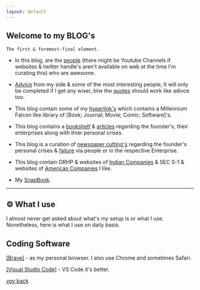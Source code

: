 ```yaml
---
layout: default
---
```


## Welcome to my BLOG's

```
The first & foremost-final element.
```
* In this blog, are the [people](https://srterm.github.io/srt/people.html) (there might be Youtube Channels if websites & twitter handle's aren't available on web at the time I'm curating this) who are awesome.


* [Advice](https://srterm.github.io/srt/advice.html) from my side & some of the most interesting people; It will only be completed if I get any wiser, btw the [quotes](https://srterm.github.io/srt/quotes.html) should work like adivce too.


* This blog contain some of my [hyperlink's](https://srterm.github.io/srt/hyperlink.html) which contains a Millennium Falcon like library of [Book; Journal; Movie; Comic; Software]'s.


* This blog contains a [bookshelf](https://srterm.github.io/srt/bookshelf.html) & [articles](https://srterm.github.io/srt/articles.html) regarding the founder's, their enterprises along with thier personal crises.

* This blog is a curation of [newspaper cutting's](https://srterm.github.io/srt/newspaper.html) regarding the founder's  personal crises & [failure](https://srterm.github.io/srt/failure.html) via people or in the respective Enterprise.


* This blog contain DRHP & websites of  [Indian Companies](https://srterm.github.io/srt/indian.html) & SEC S-1 & websites of [American Companies](https://srterm.github.io/srt/american.html) I like. 


* My [SnapBook](https://srterm.github.io/srt/pictures.html).


* * *


## ⚙️ What I use

I almost never get asked about what's my setup is or what I use. Nonetheless, here is what I use on daily basis.

## Coding Software

[[Brave]](https://brave.com/) - as my personal browser. I also use Chrome and sometimes Safari.

[[Visual Studio Code]](https://code.visualstudio.com/) - VS Code it's better.

<script src="https://utteranc.es/client.js"
        repo="[srterm/srt]"
        issue-term="pathname"
        theme="preferred-color-scheme"
        crossorigin="anonymous"
        async>
</script>

[_yay_ back](./)
